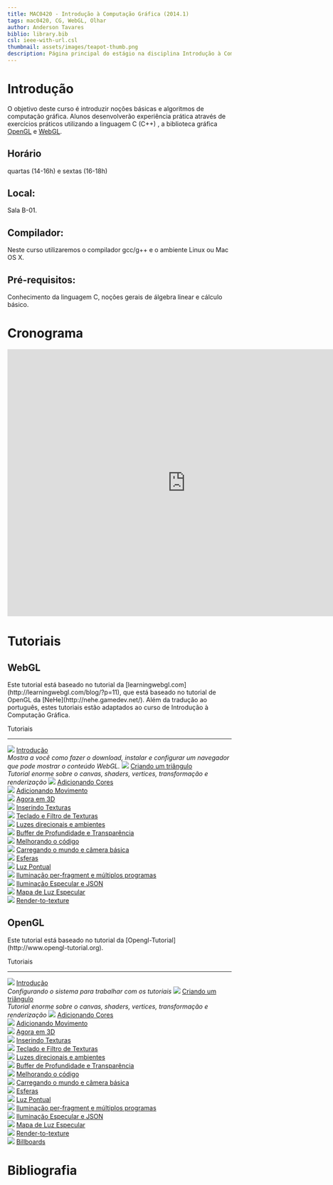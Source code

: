 ```yaml
---
title: MAC0420 - Introdução à Computação Gráfica (2014.1)
tags: mac0420, CG, WebGL, Olhar
author: Anderson Tavares
biblio: library.bib
csl: ieee-with-url.csl
thumbnail: assets/images/teapot-thumb.png
description: Página principal do estágio na disciplina Introdução à Computação Gráfica
---
```

# Introdução

O objetivo deste curso é introduzir noções básicas e algoritmos de computação gráfica. Alunos desenvolverão experiência prática através de exercícios práticos utilizando a linguagem C (C++) , a biblioteca gráfica [OpenGL](http://www.opengl.org) e [WebGL](http://www.khronos.org/webgl).

## Horário

quartas (14-16h) e sextas (16-18h)

## Local:

Sala B-01.

## Compilador: 

Neste curso utilizaremos o compilador gcc/g++ e o ambiente Linux ou Mac OS X. 

## Pré-requisitos:

Conhecimento da linguagem C, noções gerais de álgebra linear e cálculo básico.

# Cronograma

<iframe src="https://www.google.com/calendar/embed?src=kvfu9hu2lsorqu43s81n63kdlk%40group.calendar.google.com&ctz=America/Sao_Paulo" style="border: 0" width="800" height="600" frameborder="0" scrolling="no"></iframe>

# Tutoriais

## WebGL

<div class="tutorial">
Este tutorial está baseado no tutorial da [learningwebgl.com](http://learningwebgl.com/blog/?p=11), que está baseado no tutorial de OpenGL da [NeHe](http://nehe.gamedev.net/). Além da tradução ao português, estes tutoriais estão adaptados ao curso de Introdução à Computação Gráfica.

Tutoriais                                                                
----------                                                            --------
![](../../assets/images/webgl-introducao-thumb.png)                   [Introdução](../../posts/2014-02-25-webgl-introducao.html)           <br>_Mostra a você como fazer o download, instalar e configurar um navegador que pode mostrar o conteúdo WebGL._
![](../../assets/images/webgl-criando-triangulo-thumb.png)            [Criando um triângulo](../../posts/2014-02-26-webgl-criando-triangulo.html) <br>_Tutorial enorme sobre o canvas, shaders, vertices, transformação e renderização_
![](../../assets/images/webgl-colorindo-triangulo-thumb.png)          [Adicionando Cores](../../posts/2014-02-28-webgl-colorindo-triangulo.html)    <br>
![](../../assets/images/webgl-movimentando-triangulo-thumb.png)       [Adicionando Movimento](../../posts/2014-03-01-webgl-movimentando-triangulo.html)<br>
![](../../assets/images/webgl-real-3d-thumb.png)                      [Agora em 3D](../../posts/2014-03-02-webgl-real-3d.html)          <br>
![](../../assets/images/webgl-texture-thumb.png)                      [Inserindo Texturas](../../posts/2014-03-04-webgl-texture.html)   <br>
![](../../assets/images/webgl-keyboard-filter-thumb.png)              [Teclado e Filtro de Texturas](../../posts/2014-03-05-webgl-keyboard-filter.html)<br>
![](../../assets/images/webgl-directional-ambient-light-thumb.png)    [Luzes direcionais e ambientes](../../posts/2014-03-06-webgl-directional-ambient-light.html)<br>
![](../../assets/images/webgl-depth-transparency-thumb.png)           [Buffer de Profundidade e Transparência](../../posts/2013-12-05-webgl-depth-transparency.html)<br>
![](../../assets/images/webgl-improving-code-thumb.png)               [Melhorando o código](../../posts/2013-12-06-webgl-improving-code.html)  <br>
![](../../assets/images/webgl-loading-world-camera-thumb.png)         [Carregando o mundo e câmera básica](../../posts/2013-12-07-webgl-loading-world-camera.html)<br>
![](../../assets/images/webgl-spheres-thumb.png)                      [Esferas](../../posts/2013-12-08-webgl-spheres.html)              <br>
![](../../assets/images/webgl-point-lighting-thumb.png)               [Luz Pontual](../../posts/2013-12-09-webgl-point-lighting.html)          <br>
![](../../assets/images/webgl-per-fragment-multiple-thumb.png)        [Iluminação per-fragment e múltiplos programas](../../posts/2013-12-10-webgl-per-fragment-multiple.html)<br>
![](../../assets/images/webgl-specular-highlights-thumb.png)          [Iluminação Especular e JSON](../../posts/2013-12-11-webgl-specular-highlights.html)<br>
![](../../assets/images/webgl-specular-maps-thumb.png)                [Mapa de Luz Especular](../../posts/2013-12-12-webgl-specular-maps.html)<br>
![](../../assets/images/webgl-render-to-texture-thumb.png)            [Render-to-texture](../../posts/2013-12-13-webgl-render-to-texture.html)    <br>

</div>

## OpenGL

<div class="tutorial">
Este tutorial está baseado no tutorial da [Opengl-Tutorial](http://www.opengl-tutorial.org).

Tutoriais                                                                
----------                                                            --------
![](../../assets/images/opengl-introducao-thumb.png)                  [Introdução](../../posts/2014-02-27-opengl-introducao.html)           <br>_Configurando o sistema para trabalhar com os tutoriais_
![](../../assets/images/opengl-primeiro-triangulo-thumb.png)          [Criando um triângulo](../../posts/2014-02-26-webgl-criando-triangulo.html) <br>_Tutorial enorme sobre o canvas, shaders, vertices, transformação e renderização_
![](../../assets/images/opengl-matrizes-thumb.png)                    [Adicionando Cores](../../posts/2013-11-29-webgl-colorindo-triangulo.html)    <br>
![](../../assets/images/opengl-cubo-colorido-thumb.png)               [Adicionando Movimento](../../posts/2013-11-30-webgl-movimentando-triangulo.html)<br>
![](../../assets/images/opengl-cubo-texturizado-thumb.png)            [Agora em 3D](../../posts/2013-12-01-webgl-real-3d.html)          <br>
![](../../assets/images/opengl-teclado-mouse-thumb.png)               [Inserindo Texturas](../../posts/2013-12-02-webgl-texture.html)   <br>
![](../../assets/images/opengl-modelo-thumb.png)                      [Teclado e Filtro de Texturas](../../posts/2013-12-03-webgl-keyboard-filter.html)<br>
![](../../assets/images/opengl-iluminacao-basica-thumb.png)           [Luzes direcionais e ambientes](../../posts/2013-12-04-webgl-directional-ambient-light.html)<br>
![](../../assets/images/opengl-VBO-thumb.png)                         [Buffer de Profundidade e Transparência](../../posts/2013-12-05-webgl-depth-transparency.html)<br>
![](../../assets/images/opengl-transparencia-thumb.png)               [Melhorando o código](../../posts/2013-12-06-webgl-improving-code.html)  <br>
![](../../assets/images/opengl-texto2D-thumb.png)                     [Carregando o mundo e câmera básica](../../posts/2013-12-07-webgl-loading-world-camera.html)<br>
![](../../assets/images/opengl-extensoes-thumb.png)                   [Esferas](../../posts/2013-12-08-webgl-spheres.html)              <br>
![](../../assets/images/opengl-normal-mapping-thumb.png)              [Luz Pontual](../../posts/2013-12-09-webgl-point-lighting.html)          <br>
![](../../assets/images/opengl-render-to-texture-thumb.png)           [Iluminação per-fragment e múltiplos programas](../../posts/2013-12-10-webgl-per-fragment-multiple.html)<br>
![](../../assets/images/opengl-lightmaps-thumb.png)                   [Iluminação Especular e JSON](../../posts/2013-12-11-webgl-specular-highlights.html)<br>
![](../../assets/images/opengl-shadow-mapping-thumb.png)              [Mapa de Luz Especular](../../posts/2013-12-12-webgl-specular-maps.html)<br>
![](../../assets/images/opengl-rotacoes-thumb.png)                    [Render-to-texture](../../posts/2013-12-13-webgl-render-to-texture.html)    <br>
![](../../assets/images/opengl-billboards-thumb.png)                  [Billboards](../../posts/2013-12-13-webgl-render-to-texture.html)    <br>

</div>

# Bibliografia
